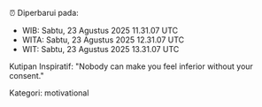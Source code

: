 ⏰ Diperbarui pada:
- WIB: Sabtu, 23 Agustus 2025 11.31.07 UTC
- WITA: Sabtu, 23 Agustus 2025 12.31.07 UTC
- WIT: Sabtu, 23 Agustus 2025 13.31.07 UTC

Kutipan Inspiratif:
"Nobody can make you feel inferior without your consent."


Kategori: motivational

